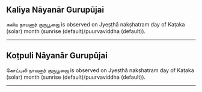 ## Kaliya Nāyanār Gurupūjai
கலிய நாயனார் குருபூஜை is observed on Jyeṣṭhā nakṣhatram day of Kaṭaka (solar) month (sunrise (default)/puurvaviddha (default)).



---
## Koṭpuli Nāyanār Gurupūjai
கோட்புலி நாயனார் குருபூஜை is observed on Jyeṣṭhā nakṣhatram day of Kaṭaka (solar) month (sunrise (default)/puurvaviddha (default)).



---
